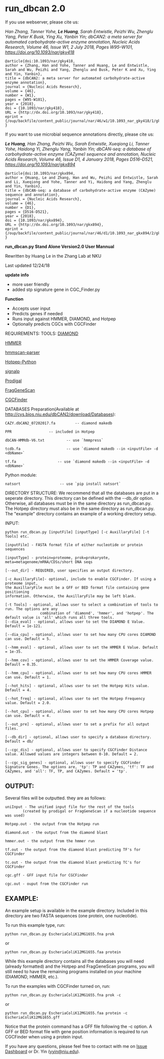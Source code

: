 # run_dbcan 2.0

If you use webserver, please cite us:

*Han Zhang, Tanner Yohe, **Le Huang**, Sarah Entwistle, Peizhi Wu, Zhenglu Yang, Peter K Busk, Ying Xu, Yanbin Yin; 
dbCAN2: a meta server for automated carbohydrate-active enzyme annotation, Nucleic Acids Research,
Volume 46, Issue W1, 2 July 2018, Pages W95–W101, https://doi.org/10.1093/nar/gky418*
```
@article{doi:10.1093/nar/gky418,
author = {Zhang, Han and Yohe, Tanner and Huang, Le and Entwistle, Sarah and Wu, Peizhi and Yang, Zhenglu and Busk, Peter K and Xu, Ying and Yin, Yanbin},
title = {dbCAN2: a meta server for automated carbohydrate-active enzyme annotation},
journal = {Nucleic Acids Research},
volume = {46},
number = {W1},
pages = {W95-W101},
year = {2018},
doi = {10.1093/nar/gky418},
URL = {http://dx.doi.org/10.1093/nar/gky418},
eprint = {/oup/backfile/content_public/journal/nar/46/w1/10.1093_nar_gky418/1/gky418.pdf}
}
```

If you want to use microbial sequence annotations directly, please cite us:

***Le Huang**, Han Zhang, Peizhi Wu, Sarah Entwistle, Xueqiong Li, Tanner Yohe, Haidong Yi, Zhenglu Yang, Yanbin Yin; 
dbCAN-seq: a database of carbohydrate-active enzyme (CAZyme) sequence and annotation, Nucleic Acids Research, 
Volume 46, Issue D1, 4 January 2018, Pages D516–D521, https://doi.org/10.1093/nar/gkx894*
```
@article{doi:10.1093/nar/gkx894,
author = {Huang, Le and Zhang, Han and Wu, Peizhi and Entwistle, Sarah and Li, Xueqiong and Yohe, Tanner and Yi, Haidong and Yang, Zhenglu and Yin, Yanbin},
title = {dbCAN-seq: a database of carbohydrate-active enzyme (CAZyme) sequence and annotation},
journal = {Nucleic Acids Research},
volume = {46},
number = {D1},
pages = {D516-D521},
year = {2018},
doi = {10.1093/nar/gkx894},
URL = {http://dx.doi.org/10.1093/nar/gkx894},
eprint = {/oup/backfile/content_public/journal/nar/46/d1/10.1093_nar_gkx894/2/gkx894.pdf}
}
```



**run_dbcan.py Stand Alone Version2.0 User Mannual**

Rewritten by Huang Le in the Zhang Lab at NKU

Last updated 12/24/18

**update info**
- more user friendly
- added stp signature gene in CGC_Finder.py

**Function**

- Accepts user input
- Predicts genes if needed
- Runs input against HMMER, DIAMOND, and Hotpep
- Optionally predicts CGCs with CGCFinder


REQUIREMENTS:
TOOLS:
[DIAMOND](https://github.com/bbuchfink/diamond)

[HMMER](hmmer.org)

[hmmscan-parser](http://cys.bios.niu.edu/dbCAN2/download/Tools/)

[Hotpep-Python](http://cys.bios.niu.edu/dbCAN2/download/Tools/)

[signalp](http://www.cbs.dtu.dk/services/SignalP/)

[Prodigal](https://github.com/hyattpd/Prodigal)

[FragGeneScan](https://github.com/COL-IU/FragGeneScan)

[CGCFinder](http://cys.bios.niu.edu/dbCAN2/download/Tools/)

DATABASES Preparation(Available at http://cys.bios.niu.edu/dbCAN2/download/Databases):

	CAZY.dbCAN2_07202017.fa 		-- diamond makedb

	PPR					-- included in Hotpep

	dbCAN-HMMdb-V6.txt			-- use `hmmpress`

	tcdb.fa				        -- use `diamond makedb --in <inputFile> -d <dbName>`
	
	tf.fa					-- use `diamond makedb --in <inputFile> -d <dbName>`
	
Python module: 

	natsort                  -- use `pip install natsort`


DIRECTORY STRUCTURE:
We recommend that all the databases are put in a seperate directory. This directory can be defined with the --db_dir option. Otherwise, all databases must be in the same directory as run_dbcan.py. The Hotpep directory must also be in the same directory as run_dbcan.py. The "example" directory contains an example of a working directory setup.

INPUT:

```
python run_dbcan.py [inputFile] [inputType] [-c AuxillaryFile] [-t Tools] etc.
```

	[inputFile] - FASTA format file of either nucleotide or protein sequences
		
	[inputType] - protein=proteome, prok=prokaryote, meta=metagenome/mRNA/CDSs/short DNA seqs
		
	[--out_dir] - REQUIRED, user specifies an output directory.
		
	[-c AuxillaryFile]- optional, include to enable CGCFinder. If using a proteome input,
	the AuxillaryFile must be a GFF or BED format file containing gene positioning
	information. Otherwise, the AuxillaryFile may be left blank.
					
	[-t Tools] - optional, allows user to select a combination of tools to run. The options are any
					combination of 'diamond', 'hmmer', and 'hotpep'. The default value is 'all' which runs all three tools.
	[--dia_eval] - optional, allows user to set the DIAMOND E Value. Default = 1e-121.
		
	[--dia_cpu] - optional, allows user to set how many CPU cores DIAMOND can use. Default = 5.
		
	[--hmm_eval] - optional, allows user to set the HMMER E Value. Default = 1e-35.
		
	[--hmm_cov] - optional, allows user to set the HMMER Coverage value. Default = 0.35.
		
	[--hmm_cpu] - optional, allows user to set how many CPU cores HMMER can use. Default = 1.
		
	[--hot_hits] - optional, allows user to set the Hotpep Hits value. Default = 4.
		
	[--hot_freq] - optional, allows user to set the Hotpep Frequency value. Default = 2.0.
		
	[--hot_cpu] - optional, allows user to set how many CPU cores Hotpep can use. Default = 4.
		
	[--out_pre] - optional, allows user to set a prefix for all output files.
		
	[--db_dir] - optional, allows user to specify a database directory. Default = db/
		
	[--cgc_dis] - optional, allows user to specify CGCFinder Distance value. Allowed values are integers between 0-10. Default = 2.
		
	[--cgc_sig_genes] - optional, allows user to specify CGCFinder Signature Genes. The options are, 'tp': TP and CAZymes, 'tf': TF and CAZymes, and 'all': TF, TP, and CAZymes. Default = 'tp'.



## OUTPUT:

Several files will be outputted. they are as follows:
	
	uniInput - The unified input file for the rest of the tools 
			(created by prodigal or FragGeneScan if a nucleotide sequence was used)
			
	Hotpep.out - the output from the Hotpep run
	
	diamond.out - the output from the diamond blast
		
	hmmer.out - the output from the hmmer run
		
	tf.out - the output from the diamond blast predicting TF's for CGCFinder
		
	tc.out - the output from the diamond blast predicting TC's for CGCFinder
		
	cgc.gff - GFF input file for CGCFinder
		
	cgc.out - ouput from the CGCFinder run

## EXAMPLE:

An example setup is available in the example directory. Included in this directory are two FASTA sequences (one protein, one nucleotide).
	
To run this example type, run:

```
python run_dbcan.py EscheriaColiK12MG1655.fna prok
```
or 

```	
python run_dbcan.py EscheriaColiK12MG1655.faa protein 
```

While this example directory contains all the databases you will need (already formatted) and the Hotpep and FragGeneScan programs, you will still need to have the remaining programs installed on your machine (DIAMOND, HMMER, etc.).
	
To run the examples with CGCFinder turned on, run:
```	
python run_dbcan.py EscheriaColiK12MG1655.fna prok -c
```

or 

```
python run_dbcan.py EscheriaColiK12MG1655.faa protein -c EscheriaColiK12MG1655.gff
```

Notice that the protein command has a GFF file following the -c option. A GFF or BED format file with gene position information is required to run CGCFinder when using a protein input.

If you have any questions, please feel free to contact with me on [Issue Dashboard](https://github.com/linnabrown/run_dbcan/issues) or Dr. Yin (yyin@niu.edu).
